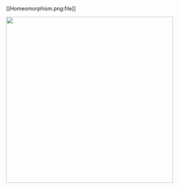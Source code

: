 
[[Homeomorphism.png:file]]

<img src="https://ncatlab.org/nlab/files/Homeomorphism.png" width="450">